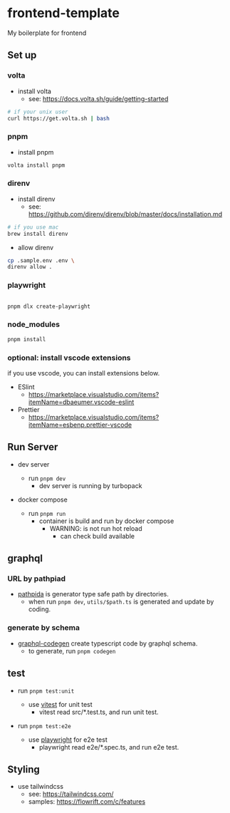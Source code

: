 # frontend-template

My boilerplate for frontend

## Set up

### volta

- install volta
  - see: <https://docs.volta.sh/guide/getting-started>

```bash
# if your unix user
curl https://get.volta.sh | bash
```

### pnpm

- install pnpm

```bash
volta install pnpm
```

### direnv

- install direnv
  - see: <https://github.com/direnv/direnv/blob/master/docs/installation.md>

```bash
# if you use mac
brew install direnv
```

- allow direnv

```bash
cp .sample.env .env \
direnv allow .
```

### playwright

```bash

pnpm dlx create-playwright

```

### node_modules

```bash
pnpm install
```

### optional: install vscode extensions

if you use vscode, you can install extensions below.

- ESlint
  - <https://marketplace.visualstudio.com/items?itemName=dbaeumer.vscode-eslint>
- Prettier
  - <https://marketplace.visualstudio.com/items?itemName=esbenp.prettier-vscode>

## Run Server

- dev server
  - run `pnpm dev`
    - dev server is running by turbopack

- docker compose
  - run `pnpm run`
    - container is build and run by docker compose
      - WARNING: is not run hot reload
        - can check build available

## graphql

### URL by pathpiad

- [pathpida](https://github.com/aspida/pathpida) is generator type safe path by directories.
  - when run `pnpm dev`, `utils/$path.ts` is generated and update by coding.

### generate by schema

- [graphql-codegen](https://github.com/dotansimha/graphql-code-generator) create typescript code by graphql schema.
  - to generate, run `pnpm codegen`

## test

- run `pnpm test:unit`
  - use [vitest](https://vitest.dev/) for unit test
    - vitest read src/*.test.ts, and run unit test.

- run `pnpm test:e2e`
  - use [playwright](https://playwright.dev/) for e2e test
    - playwright read e2e/*.spec.ts, and run e2e test.

## Styling

- use tailwindcss
  - see: <https://tailwindcss.com/>
  - samples: <https://flowrift.com/c/features>
